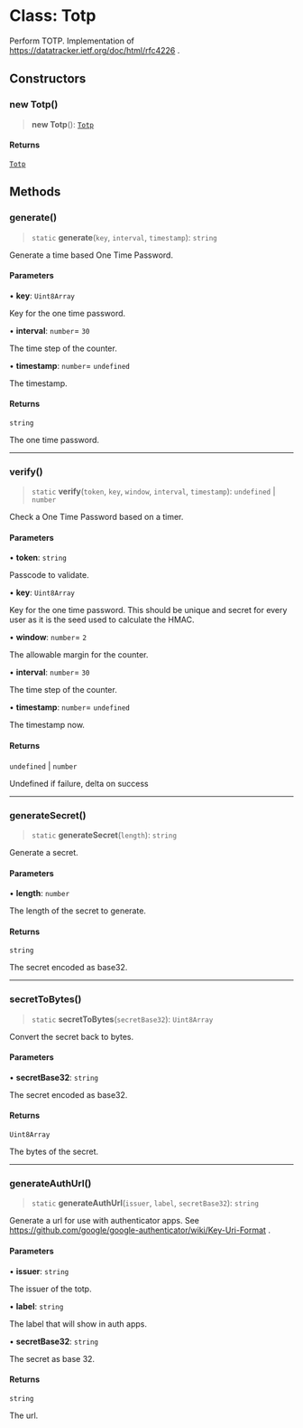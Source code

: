 # Class: Totp

Perform TOTP.
Implementation of https://datatracker.ietf.org/doc/html/rfc4226 .

## Constructors

### new Totp()

> **new Totp**(): [`Totp`](Totp.md)

#### Returns

[`Totp`](Totp.md)

## Methods

### generate()

> `static` **generate**(`key`, `interval`, `timestamp`): `string`

Generate a time based One Time Password.

#### Parameters

• **key**: `Uint8Array`

Key for the one time password.

• **interval**: `number`= `30`

The time step of the counter.

• **timestamp**: `number`= `undefined`

The timestamp.

#### Returns

`string`

The one time password.

***

### verify()

> `static` **verify**(`token`, `key`, `window`, `interval`, `timestamp`): `undefined` \| `number`

Check a One Time Password based on a timer.

#### Parameters

• **token**: `string`

Passcode to validate.

• **key**: `Uint8Array`

Key for the one time password. This should be unique and secret for
every user as it is the seed used to calculate the HMAC.

• **window**: `number`= `2`

The allowable margin for the counter.

• **interval**: `number`= `30`

The time step of the counter.

• **timestamp**: `number`= `undefined`

The timestamp now.

#### Returns

`undefined` \| `number`

Undefined if failure, delta on success

***

### generateSecret()

> `static` **generateSecret**(`length`): `string`

Generate a secret.

#### Parameters

• **length**: `number`

The length of the secret to generate.

#### Returns

`string`

The secret encoded as base32.

***

### secretToBytes()

> `static` **secretToBytes**(`secretBase32`): `Uint8Array`

Convert the secret back to bytes.

#### Parameters

• **secretBase32**: `string`

The secret encoded as base32.

#### Returns

`Uint8Array`

The bytes of the secret.

***

### generateAuthUrl()

> `static` **generateAuthUrl**(`issuer`, `label`, `secretBase32`): `string`

Generate a url for use with authenticator apps.
See https://github.com/google/google-authenticator/wiki/Key-Uri-Format .

#### Parameters

• **issuer**: `string`

The issuer of the totp.

• **label**: `string`

The label that will show in auth apps.

• **secretBase32**: `string`

The secret as base 32.

#### Returns

`string`

The url.
